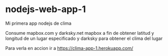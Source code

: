 # nodejs-web-app-1
Mi primera app nodejs de clima

Consume mapbox.com y darksky.net
mapbox a fin de obtener latitud y longitud de un lugar especificado y darksky para obtener el clima del lugar

Para verla en accion ir a https://clima-app-1.herokuapp.com/
